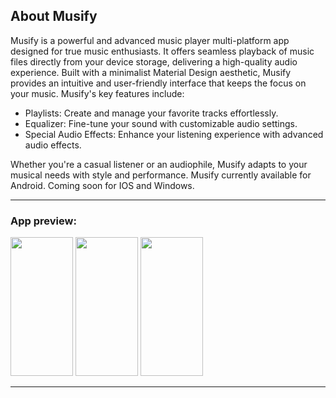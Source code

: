 ## About Musify
Musify is a powerful and advanced music player multi-platform app designed for true music enthusiasts. It offers seamless playback of music files directly from your device storage, delivering a high-quality audio experience. Built with a minimalist Material Design aesthetic, Musify provides an intuitive and user-friendly interface that keeps the focus on your music.
Musify's key features include:

- Playlists: Create and manage your favorite tracks effortlessly.
- Equalizer: Fine-tune your sound with customizable audio settings.
- Special Audio Effects: Enhance your listening experience with advanced audio effects.

Whether you're a casual listener or an audiophile, Musify adapts to your musical needs with style and performance. Musify currently available for Android. Coming soon for IOS and Windows.

---

### App preview:
<img src="https://github.com/user-attachments/assets/b928884c-2bf3-4e15-861f-c22e27abbf68" width="100" height="222"> <img src="https://github.com/user-attachments/assets/bbea025e-7cc4-4c82-94a7-075aa0d73183" width="100" height="222"> <img src="https://github.com/user-attachments/assets/92e83484-1e05-44a8-82ba-4a3710c6c767" width="100" height="222">

---

